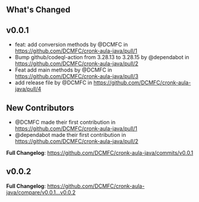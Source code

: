 ## What's Changed

## v0.0.1

* feat: add conversion methods by @DCMFC in https://github.com/DCMFC/cronk-aula-java/pull/1
* Bump github/codeql-action from 3.28.13 to 3.28.15 by @dependabot in https://github.com/DCMFC/cronk-aula-java/pull/2
* Feat add main methods by @DCMFC in https://github.com/DCMFC/cronk-aula-java/pull/3
* add release file by @DCMFC in https://github.com/DCMFC/cronk-aula-java/pull/4

## New Contributors
* @DCMFC made their first contribution in https://github.com/DCMFC/cronk-aula-java/pull/1
* @dependabot made their first contribution in https://github.com/DCMFC/cronk-aula-java/pull/2

**Full Changelog**: https://github.com/DCMFC/cronk-aula-java/commits/v0.0.1

## v0.0.2

**Full Changelog**: https://github.com/DCMFC/cronk-aula-java/compare/v0.0.1...v0.0.2
